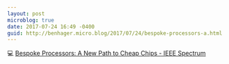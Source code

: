 ```yaml
---
layout: post
microblog: true
date: 2017-07-24 16:49 -0400
guid: http://benhager.micro.blog/2017/07/24/bespoke-processors-a.html
---
```

💻 [Bespoke Processors: A New Path to Cheap Chips - IEEE Spectrum](http://spectrum.ieee.org/semiconductors/design/bespoke-processors-a-new-path-to-cheap-chips)
